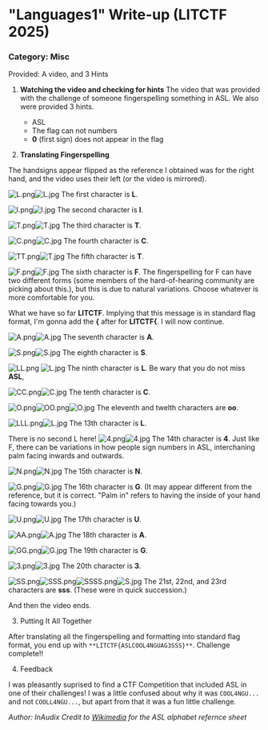 # "Languages1" Write-up (LITCTF 2025)
### Category: Misc
Provided: A video, and 3 Hints

1. **Watching the video and checking for hints**
	The video that was provided with the challenge of someone fingerspelling something in ASL. We also were provided 3 hints.
	- ASL
    - The flag can not numbers
    - **0** (first sign) does not appear in the flag

2. **Translating Fingerspelling**

The handsigns  appear flipped as the reference I obtained was for the right hand, and the video uses their left (or the video is mirrored). 

![L.png](SCREENSHOTS\L.png "L.png")![L.jpg](REFERENCES\L.jpg)
The first character is **L**.

![I.png](SCREENSHOTS\I.png)![I.jpg](REFERENCES\I.jpg)
The second character is **I**.

![T.png](SCREENSHOTS\T.png)![T.jpg](REFERENCES\T.jpg)
The third character is **T**.

![C.png](SCREENSHOTS\C.png)![C.jpg](REFERENCES\C.jpg)
The fourth character is **C**.

![TT.png](SCREENSHOTS\TT.png)![T.jpg](REFERENCES\T.jpg)
The fifth character is **T**.

![F.png](SCREENSHOTS\F.png)![F.jpg](REFERENCES\F.jpg)
The sixth character is **F**. The fingerspelling for F can have two different forms (some members of the hard-of-hearing community are picking about this.), but this is due to natural variations. Choose whatever is more comfortable for you.

What we have so far **LITCTF**. Implying that this message is in standard flag format, I'm gonna add the **{** after for **LITCTF{**. I will now continue.

![A.png](SCREENSHOTS\A.png)![A.jpg](REFERENCES\A.jpg)
The seventh character is **A**.

![S.png](SCREENSHOTS\S.png)![S.jpg](REFERENCES\S.jpg)
The eighth character is **S**.

![LL.png](SCREENSHOTS\LL.png) ![L.jpg](REFERENCES\L.jpg)
The ninth character is **L**. Be wary that you do not miss **ASL**, 

![CC.png](SCREENSHOTS\CC.png)![C.jpg](REFERENCES\C.jpg)
The tenth character is **C**.

![O.png](SCREENSHOTS\O.png)![OO.png](SCREENSHOTS\OO.png)![O.jpg](REFERENCES\O.jpg)
The eleventh and twelth characters are **oo**.

![LLL.png](SCREENSHOTS\LLL.png)![L.jpg](REFERENCES\L.jpg)
The 13th character is **L**.

There is no second L here!
![4.png](SCREENSHOTS\4.png)![4.jpg](REFERENCES\4.jpg)
The 14th character is **4**. Just like F, there can be variations in how people sign numbers in ASL, interchaning palm facing inwards and outwards.

![N.png](SCREENSHOTS\N.png)![N.jpg](REFERENCES\N.jpg)
The 15th character is **N**.

![G.png](SCREENSHOTS\G.png)![G.jpg](REFERENCES\G.jpg)
The 16th character is **G**. (It may appear different from the reference, but it is correct. "Palm in" refers to having the inside of your hand facing towards you.)

![U.png](SCREENSHOTS\U.png)![U.jpg](REFERENCES\U.jpg)
The 17th character is **U**.

![AA.png](SCREENSHOTS\AA.png)![A.jpg](REFERENCES\A.jpg)
The 18th character is **A**.

![GG.png](SCREENSHOTS\GG.png)![G.jpg](REFERENCES\G.jpg)
The 19th character is **G**.

![3.png](SCREENSHOTS\3.png)![3.jpg](REFERENCES\3.jpg)
The 20th character is **3**.

![SS.png](SCREENSHOTS\SS.png)![SSS.png](SCREENSHOTS\SSS.png)![SSSS.png](SCREENSHOTS\SSSS.png)![S.jpg](REFERENCES\S.jpg)
The 21st, 22nd, and 23rd characters are **sss**. (These were in quick succession.)

And then the video ends.

3. Putting It All Together

After translating all the fingerspelling and formatting into standard flag format, you end up with `**LITCTF{ASLCOOL4NGUAG3SSS}**`. Challenge complete!!

4. Feedback

I was pleasantly suprised to find a CTF Competition that included ASL in one of their challenges! I was a little confused about why it was `COOL4NGU...` and not `COOLL4NGU...`, but apart from that it was a fun little challenge.

_Author: InAudix_
_Credit to [Wikimedia](https://commons.wikimedia.org/wiki/File:Asl_alphabet_gallaudet_ann.svg) for the ASL alphabet refernce sheet_